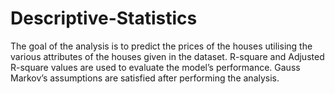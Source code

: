 # Descriptive-Statistics
The goal of the analysis is to predict the prices of the houses utilising the various attributes of the houses given in the dataset. R-square and Adjusted R-square values are used to evaluate the model’s performance. Gauss Markov’s assumptions are satisfied after performing the analysis.
